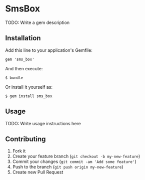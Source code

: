 # SmsBox

TODO: Write a gem description

## Installation

Add this line to your application's Gemfile:

    gem 'sms_box'

And then execute:

    $ bundle

Or install it yourself as:

    $ gem install sms_box

## Usage

TODO: Write usage instructions here

## Contributing

1. Fork it
2. Create your feature branch (`git checkout -b my-new-feature`)
3. Commit your changes (`git commit -am 'Add some feature'`)
4. Push to the branch (`git push origin my-new-feature`)
5. Create new Pull Request

